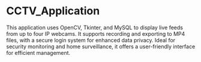 # CCTV_Application
This application uses OpenCV, Tkinter, and MySQL to display live feeds from up to four IP webcams. It supports recording and exporting to MP4 files, with a secure login system for enhanced data privacy. Ideal for security monitoring and home surveillance, it offers a user-friendly interface for efficient management.
